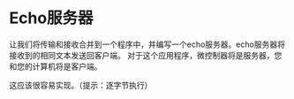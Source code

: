 # Echo服务器

让我们将传输和接收合并到一个程序中，并编写一个echo服务器。echo服务器将接收到的相同文本发送回客户端。
对于这个应用程序，微控制器将是服务器，您和您的计算机将是客户端。

这应该很容易实现。（提示：逐字节执行）
